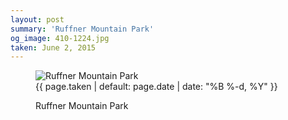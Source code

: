 ```yaml
---
layout: post
summary: 'Ruffner Mountain Park'
og_image: 410-1224.jpg
taken: June 2, 2015
---
```


<figure class="post" data-src="{{ site.assets_url }}/{{ page.og_image }}">
<img alt="Ruffner Mountain Park" sizes="(min-width: 700px) 50vw, calc(100vw - 2rem)" src="{{ site.assets_url }}/410-612.jpg" srcset="{{ site.assets_url }}/410-1224.jpg 1224w, {{ site.assets_url }}/410-918.jpg 918w, {{ site.assets_url }}/410-612.jpg 612w, {{ site.assets_url }}/410-306.jpg 306w"/>
<figcaption>
<time>{{ page.taken | default: page.date | date: "%B %-d, %Y" }}</time>
<p>Ruffner Mountain Park</p>
</figcaption>
</figure>
